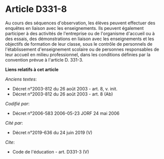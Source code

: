 # Article D331-8

Au cours des séquences d'observation, les élèves peuvent effectuer des enquêtes en liaison avec les enseignements. Ils
peuvent également participer à des activités de l'entreprise ou de l'organisme d'accueil ou à des essais, des démonstrations
en liaison avec les enseignements et les objectifs de formation de leur classe, sous le contrôle de personnels de
l'établissement d'enseignement scolaire ou de personnes responsables de leur accueil en milieu professionnel, dans les
conditions définies par la convention prévue à l'article D. 331-3.

**Liens relatifs à cet article**

_Anciens textes_:

  - Décret n°2003-812 du 26 août 2003 - art. 8, v. init.
  - Décret n°2003-812 du 26 août 2003 - art. 8 (Ab)

_Codifié par_:

  - Décret n°2006-583 2006-05-23 JORF 24 mai 2006

_Cité par_:

  - Décret n°2019-636 du 24 juin 2019 (V)

_Cite_:

  - Code de l'éducation - art. D331-3 (V)
